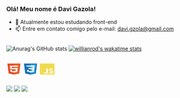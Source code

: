 ### Olá! Meu nome é Davi Gazola!

- 🌱 Atualmente estou estudando front-end
- 📫 Entre em contato comigo pelo e-mail: davi.gzola@gmail.com

##

![Anurag's GitHub stats](https://github-readme-stats.vercel.app/api?username=davigzola&show_icons=true&theme=dark&icon) 
[![willianrod's wakatime stats](https://github-readme-stats.vercel.app/api/wakatime?username=davigzola)](https://github.com/anuraghazra/github-readme-stats)

<div style="display: inline_block"><br>
  <img align="center" alt="Davi-HTML" height="30" width="40" src="https://raw.githubusercontent.com/devicons/devicon/master/icons/html5/html5-original.svg">
  <img align="center" alt="Davi-CSS" height="30" width="40" src="https://raw.githubusercontent.com/devicons/devicon/master/icons/css3/css3-original.svg">
  <img align="center" alt="Davi-Js" height="30" width="40" src="https://raw.githubusercontent.com/devicons/devicon/master/icons/javascript/javascript-plain.svg">
  <src="https://media.discordapp.net/attachments/639956127056134178/890373478988013628/Publicacoes_Instagram_1_1.png?width=676&height=676">
</div>
  
  ##
  
  <a href="https://www.linkedin.com/in/davi-gazola-30702b234/" target="_blank"><img src="https://img.shields.io/badge/LinkedIn-0077B5?style=for-the-badge&logo=linkedin&logoColor=white" target="_blank"></a>  <a href="https://www.facebook.com/profile.php?id=100078263245185" target="_blank"><img src="https://img.shields.io/badge/Facebook-1877F2?style=for-the-badge&logo=facebook&logoColor=white" target="_blank"></a>  <a href="https://www.instagram.com/davi_gazola/" target="_blank"><img src="https://img.shields.io/badge/Instagram-E4405F?style=for-the-badge&logo=instagram&logoColor=white" target="_blank"></a>
  
  

